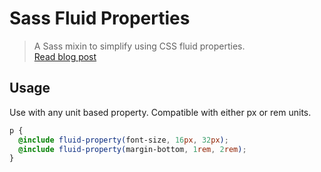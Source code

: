 # Sass Fluid Properties

> A Sass mixin to simplify using CSS fluid properties.  
> [Read blog post](#)

## Usage

Use with any unit based property. Compatible with either px or rem units.

```scss
p {
  @include fluid-property(font-size, 16px, 32px);
  @include fluid-property(margin-bottom, 1rem, 2rem);
}
```


